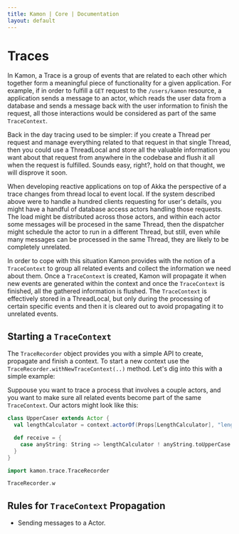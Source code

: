 ```yaml
---
title: Kamon | Core | Documentation
layout: default
---
```


Traces
======

In Kamon, a Trace is a group of events that are related to each other which together form a meaningful piece of functionality
for a given application. For example, if in order to fulfill a `GET` request to the `/users/kamon` resource, a application
sends a message to an actor, which reads the user data from a database and sends a message back with the user information to
finish the request, all those interactions would be considered as part of the same `TraceContext`. 

Back in the day tracing used to be simpler: if you create a Thread per request and manage everything related to that request
in that single Thread, then you could use a ThreadLocal and store all the valuable information you want about that request from
anywhere in the codebase and flush it all when the request is fulfilled. Sounds easy, right?, hold on that thought, we will 
disprove it soon.

When developing reactive applications on top of Akka the perspective of a trace changes from thread local to event local. 
If the system described above were to handle a hundred clients requesting for user's details, you might have a handful
of database access actors handling those requests. The load might be distributed across those actors, and within each actor
some messages will be procesed in the same Thread, then the dispatcher might schedule the actor to run in a different Thread,
but still, even while many messages can be processed in the same Thread, they are likely to be completely unrelated.

In order to cope with this situation Kamon provides with the notion of a `TraceContext` to group all related events and
collect the information we need about them. Once a `TraceContext` is created, Kamon will propagate it when new events are
generated within the context and once the `TraceContext` is finished, all the gathered information is flushed. The 
`TraceContext` is effectively stored in a ThreadLocal, but only during the processing of certain specific events and then
it is cleared out to avoid propagating it to unrelated events.



Starting a `TraceContext`
-------------------------

The `TraceRecorder` object provides you with a simple API to create, propagate and finish a context. To start a new context
use the `TraceRecorder.withNewTraceContext(..)` method. Let's dig into this with a simple example:

Suppouse you want to trace a process that involves a couple actors, and you want to make sure all related events become part 
of the same `TraceContext`. Our actors might look like this:

```scala
class UpperCaser extends Actor {
  val lengthCalculator = context.actorOf(Props[LengthCalculator], "length-calculator")

  def receive = {
    case anyString: String => lengthCalculator ! anyString.toUpperCase
  }
}
```



```scala
import kamon.trace.TraceRecorder

TraceRecorder.w

```



Rules for `TraceContext` Propagation
------------------------------------

* Sending messages to a Actor.